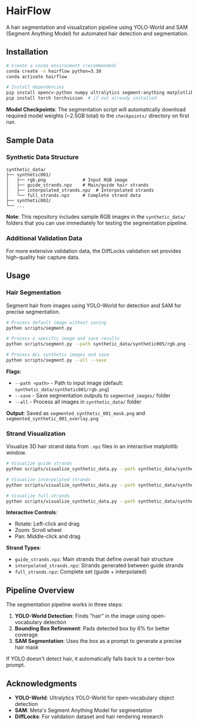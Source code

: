 # HairFlow

A hair segmentation and visualization pipeline using YOLO-World and SAM (Segment Anything Model) for automated hair detection and segmentation.

## Installation
```bash
# Create a conda environment (recommended)
conda create -n hairflow python=3.10
conda activate hairflow

# Install dependencies
pip install opencv-python numpy ultralytics segment-anything matplotlib
pip install torch torchvision  # if not already installed
```

**Model Checkpoints**: The segmentation script will automatically download required model weights (~2.5GB total) to the `checkpoints/` directory on first run.

## Sample Data

### Synthetic Data Structure
```
synthetic_data/
├── synthetic001/
│   ├── rgb.png              # Input RGB image
│   ├── guide_strands.npz    # Main/guide hair strands
│   ├── interpolated_strands.npz  # Interpolated strands
│   └── full_strands.npz     # Complete strand data
├── synthetic002/
└── ...
```

**Note**: This repository includes sample RGB images in the `synthetic_data/` folders that you can use immediately for testing the segmentation pipeline.

### Additional Validation Data

For more extensive validation data, the DiffLocks validation set provides high-quality hair capture data.

## Usage

### Hair Segmentation

Segment hair from images using YOLO-World for detection and SAM for precise segmentation.
```bash
# Process default image without saving
python scripts/segment.py

# Process a specific image and save results
python scripts/segment.py --path synthetic_data/synthetic005/rgb.png --save

# Process ALL synthetic images and save
python scripts/segment.py --all --save
```

**Flags**:
* `--path <path>` - Path to input image (default: `synthetic_data/synthetic001/rgb.png`)
* `--save` - Save segmentation outputs to `segmented_images/` folder
* `--all` - Process all images in `synthetic_data/` folder

**Output**: Saved as `segmented_synthetic_001_mask.png` and `segmented_synthetic_001_overlay.png`

### Strand Visualization

Visualize 3D hair strand data from `.npz` files in an interactive matplotlib window.
```bash
# Visualize guide strands
python scripts/visualize_synthetic_data.py --path synthetic_data/synthetic001/guide_strands.npz

# Visualize interpolated strands
python scripts/visualize_synthetic_data.py --path synthetic_data/synthetic001/interpolated_strands.npz

# Visualize full strands
python scripts/visualize_synthetic_data.py --path synthetic_data/synthetic001/full_strands.npz
```

**Interactive Controls**:
* Rotate: Left-click and drag
* Zoom: Scroll wheel
* Pan: Middle-click and drag

**Strand Types**:
* `guide_strands.npz`: Main strands that define overall hair structure
* `interpolated_strands.npz`: Strands generated between guide strands
* `full_strands.npz`: Complete set (guide + interpolated)

## Pipeline Overview

The segmentation pipeline works in three steps:

1. **YOLO-World Detection**: Finds "hair" in the image using open-vocabulary detection
2. **Bounding Box Refinement**: Pads detected box by 6% for better coverage
3. **SAM Segmentation**: Uses the box as a prompt to generate a precise hair mask

If YOLO doesn't detect hair, it automatically falls back to a center-box prompt.

## Acknowledgments

* **YOLO-World**: Ultralytics YOLO-World for open-vocabulary object detection
* **SAM**: Meta's Segment Anything Model for segmentation
* **DiffLocks**: For validation dataset and hair rendering research
